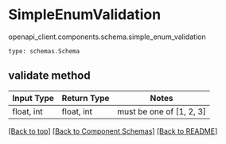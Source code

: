 # SimpleEnumValidation
openapi_client.components.schema.simple_enum_validation
```
type: schemas.Schema
```

## validate method
Input Type | Return Type | Notes
------------ | ------------- | -------------
float, int | float, int | must be one of [1, 2, 3]

[[Back to top]](#top) [[Back to Component Schemas]](../../../README.md#Component-Schemas) [[Back to README]](../../../README.md)
